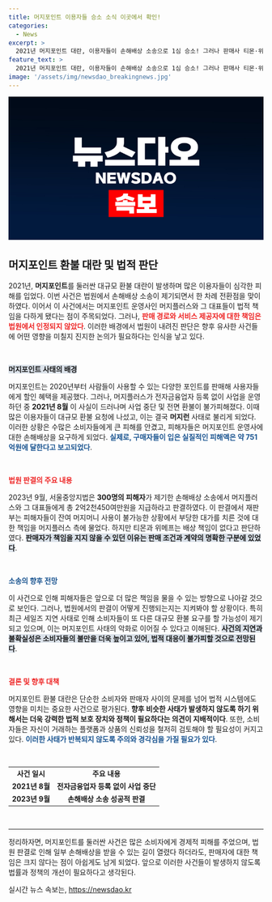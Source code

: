 ```yaml
---
title: 머지포인트 이용자들 승소 소식 이곳에서 확인!
categories:
  - News
excerpt: >
  2021년 머지포인트 대란, 이용자들이 손해배상 소송으로 1심 승소! 그러나 판매사 티몬·위메프는 면책. 거대 환불 대란의 진실과 책임, 당신의 머니는 안전할까? 클릭해 확인해보세요!
feature_text: >
  2021년 머지포인트 대란, 이용자들이 손해배상 소송으로 1심 승소! 그러나 판매사 티몬·위메프는 면책. 거대 환불 대란의 진실과 책임, 당신의 머니는 안전할까? 클릭해 확인해보세요!
image: '/assets/img/newsdao_breakingnews.jpg'
---
```


<p><img src="/assets/img/newsdao_breakingnews.jpg" alt="cryptoinkorea 속보" /></p>

<h2 data-ke-size="size26">머지포인트 환불 대란 및 법적 판단</h2>

<p data-ke-size="size16">2021년, <b>머지포인트</b>를 둘러싼 대규모 환불 대란이 발생하며 많은 이용자들이 심각한 피해를 입었다. 이번 사건은 법원에서 손해배상 소송이 제기되면서 한 차례 전환점을 맞이하였다. 이어서 이 사건에서는 머지포인트 운영사인 머지플러스와 그 대표들이 법적 책임을 다하게 됐다는 점이 주목되었다. 그러나, <b><span style="color: #ee2323;">판매 경로와 서비스 제공자에 대한 책임은 법원에서 인정되지 않았다</span></b>. 이러한 배경에서 법원이 내려진 판단은 향후 유사한 사건들에 어떤 영향을 미칠지 진지한 논의가 필요하다는 인식을 낳고 있다.</p>

<p data-ke-size="size16">&nbsp;</p>

<p><b><span style="background-color: #21538527;">머지포인트 사태의 배경</span></b></p>

<p data-ke-size="size16">머지포인트는 2020년부터 사람들이 사용할 수 있는 다양한 포인트를 판매해 사용자들에게 할인 혜택을 제공했다. 그러나, 머지플러스가 전자금융업자 등록 없이 사업을 운영하던 중 <b>2021년 8월</b> 이 사실이 드러나며 사업 중단 및 전면 환불이 불가피해졌다. 이때 많은 이용자들이 대규모 환불 요청에 나섰고, 이는 결국 <b>머지런</b> 사태로 불리게 되었다. 이러한 상황은 수많은 소비자들에게 큰 피해를 안겼고, 피해자들은 머지포인트 운영사에 대한 손해배상을 요구하게 되었다. <b><span style="color: #1a5490;">실제로, 구매자들이 입은 실질적인 피해액은 약 751억원에 달한다고 보고되었다</span></b>.</p>

<p data-ke-size="size16">&nbsp;</p>

<p><b><span style="color: #ee2323;">법원 판결의 주요 내용</span></b></p>

<p data-ke-size="size16">2023년 9월, 서울중앙지법은 <b>300명의 피해자</b>가 제기한 손해배상 소송에서 머지플러스와 그 대표들에게 총 2억2천450여만원을 지급하라고 판결하였다. 이 판결에서 재판부는 피해자들이 잔여 머지머니 사용이 불가능한 상황에서 부당한 대가를 치른 것에 대한 책임을 머지플러스 측에 물었다. 하지만 티몬과 위메프는 배상 책임이 없다고 판단하였다. <b><span style="background-color: #21538527;">판매자가 책임을 지지 않을 수 있던 이유는 판매 조건과 계약의 명확한 구분에 있었다</span></b>.</p>

<p data-ke-size="size16">&nbsp;</p>

<p><b><span style="color: #1a5490;">소송의 향후 전망</span></b></p>

<p data-ke-size="size16">이 사건으로 인해 피해자들은 앞으로 더 많은 책임을 물을 수 있는 방향으로 나아갈 것으로 보인다. 그러나, 법원에서의 판결이 어떻게 진행되는지는 지켜봐야 할 상황이다. 특히 최근 세일즈 지연 사태로 인해 소비자들이 또 다른 대규모 환불 요구를 할 가능성이 제기되고 있으며, 이는 머지포인트 사태의 악화로 이어질 수 있다고 이해된다. <b><span style="background-color: #21538527;">사건의 지연과 불확실성은 소비자들의 불만을 더욱 높이고 있어, 법적 대응이 불가피할 것으로 전망된다</span></b>.</p>

<p data-ke-size="size16">&nbsp;</p>

<p><b><span style="color: #ee2323;">결론 및 향후 대책</span></b></p>

<p data-ke-size="size16">머지포인트 환불 대란은 단순한 소비자와 판매자 사이의 문제를 넘어 법적 시스템에도 영향을 미치는 중요한 사건으로 평가된다. <b>향후 비슷한 사태가 발생하지 않도록 하기 위해서는 더욱 강력한 법적 보호 장치와 정책이 필요하다는 의견이 지배적이다</b>. 또한, 소비자들은 자신이 거래하는 플랫폼과 상품의 신뢰성을 철저히 검토해야 할 필요성이 커지고 있다. <b><span style="color: #1a5490;">이러한 사태가 반복되지 않도록 주의와 경각심을 가질 필요가 있다</span></b>.</p>

<p data-ke-size="size16">&nbsp;</p> 

<table>
    <tr>
        <td style="text-align: center; height: 17px;"><b>사건 일시</b></td>
        <td style="text-align: center; height: 17px;"><b>주요 내용</b></td>
    </tr>
    <tr>
        <td style="text-align: center; height: 17px;"><b>2021년 8월</b></td>
        <td style="text-align: center; height: 17px;"><b>전자금융업자 등록 없이 사업 중단</b></td>
    </tr>
    <tr>
        <td style="text-align: center; height: 17px;"><b>2023년 9월</b></td>
        <td style="text-align: center; height: 17px;"><b>손해배상 소송 성공적 판결</b></td>
    </tr>
</table>

<p data-ke-size="size16">&nbsp;</p>

<hr /> 

<div>
    <p data-ke-size="size16">정리하자면, 머지포인트를 둘러싼 사건은 많은 소비자에게 경제적 피해를 주었으며, 법원 판결로 인해 일부 손해배상을 받을 수 있는 길이 열렸다 하더라도, 판매자에 대한 책임은 크지 않다는 점이 아쉽게도 남게 되었다. 앞으로 이러한 사건들이 발생하지 않도록 법률과 정책의 개선이 필요하다고 생각된다.</p>
</div>
실시간 뉴스 속보는, <a href="https://newsdao.kr" rel="dofollow">https://newsdao.kr</a>


